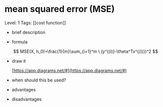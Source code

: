 # mean squared error (MSE)

Level: 1
Tags: [[cost function]]

- brief description
- formula
    
    $$
    MSE(X, h_0)=\frac{1}{m}\sum_{i=1}^m \ (y^{(i)}-\theta^Tx^{(i)})^2
    $$
    
- draw it
    
    [https://app.diagrams.net/#](https://app.diagrams.net/#)
    
- when should this be used?
- advantages
- disadvantages